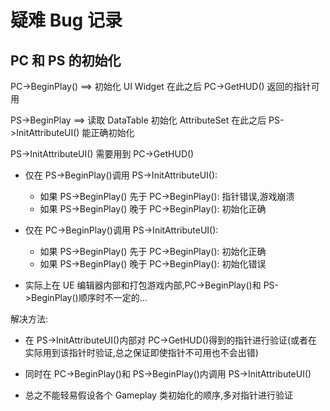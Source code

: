 # 疑难 Bug 记录

## PC 和 PS 的初始化

PC->BeginPlay() ==> 初始化 UI Widget
在此之后 PC->GetHUD() 返回的指针可用

PS->BeginPlay ==> 读取 DataTable 初始化 AttributeSet
在此之后 PS->InitAttributeUI() 能正确初始化

PS->InitAttributeUI() 需要用到 PC->GetHUD()

- 仅在 PS->BeginPlay()调用 PS->InitAttributeUI():

  - 如果 PS->BeginPlay() 先于 PC->BeginPlay(): 指针错误,游戏崩溃
  - 如果 PS->BeginPlay() 晚于 PC->BeginPlay(): 初始化正确

- 仅在 PC->BeginPlay()调用 PS->InitAttributeUI():

  - 如果 PS->BeginPlay() 先于 PC->BeginPlay(): 初始化正确
  - 如果 PS->BeginPlay() 晚于 PC->BeginPlay(): 初始化错误

- 实际上在 UE 编辑器内部和打包游戏内部,PC->BeginPlay()和 PS->BeginPlay()顺序时不一定的...

解决方法:

- 在 PS->InitAttributeUI()内部对 PC->GetHUD()得到的指针进行验证(或者在实际用到该指针时验证,总之保证即使指针不可用也不会出错)
- 同时在 PC->BeginPlay()和 PS->BeginPlay()内调用 PS->InitAttributeUI()

- 总之不能轻易假设各个 Gameplay 类初始化的顺序,多对指针进行验证

